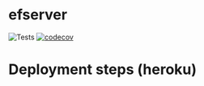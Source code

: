 # efserver
![Tests](https://github.com/EFTechnicalPM/efserver/actions/workflows/tests.yml/badge.svg)
[![codecov](https://codecov.io/gh/EFTechnicalPM/efserver/branch/main/graph/badge.svg?token=N851jEIDBs)](https://codecov.io/gh/EFTechnicalPM/efserver)

# Deployment steps (heroku)
